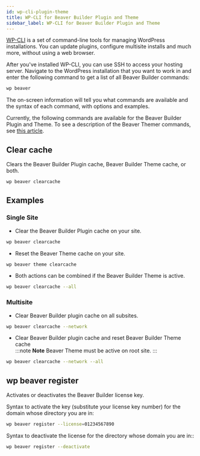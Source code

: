 ```yaml
---
id: wp-cli-plugin-theme
title: WP-CLI for Beaver Builder Plugin and Theme
sidebar_label: WP-CLI for Beaver Builder Plugin and Theme
---
```


[WP-CLI](https://wp-cli.org/) is a set of command-line tools for managing
WordPress installations. You can update plugins, configure multisite installs
and much more, without using a web browser.

After you've installed WP-CLI, you can use SSH to access your hosting server.
Navigate to the WordPress installation that you want to work in and enter the
following command to get a list of all Beaver Builder commands:

```bash
wp beaver
```

The on-screen information will tell you what commands are available and the
syntax of each command, with options and examples.

Currently, the following commands are available for the Beaver Builder Plugin
and Theme. To see a description of the Beaver Themer commands, see [this article](/beaver-themer/developer/wp-cli-for-beaver-themer.md).

## Clear cache

Clears the Beaver Builder Plugin cache, Beaver Builder Theme cache, or both.

```bash
wp beaver clearcache
```    

## Examples

### Single Site

  * Clear the Beaver Builder Plugin cache on your site.

  ```bash
  wp beaver clearcache
  ```

  * Reset the Beaver Theme cache on your site.

  ```bash
  wp beaver theme clearcache
  ```

  * Both actions can be combined if the Beaver Builder Theme is active.

  ```bash
  wp beaver clearcache --all
  ```

### Multisite

  * Clear Beaver Builder plugin cache on all subsites.

  ```bash
  wp beaver clearcache --network
  ```

  * Clear Beaver Builder plugin cache and reset Beaver Builder Theme cache   
  :::note **Note**
  Beaver Theme must be active on root site.
  :::

  ```bash
  wp beaver clearcache --network --all
  ```

##  wp beaver register

Activates or deactivates the Beaver Builder license key.

Syntax to activate the key (substitute your license key number) for the domain
whose directory you are in:

```bash
wp beaver register --license=01234567890
```

Syntax to deactivate the license for the directory whose domain you are in::

```bash
wp beaver register --deactivate
```
